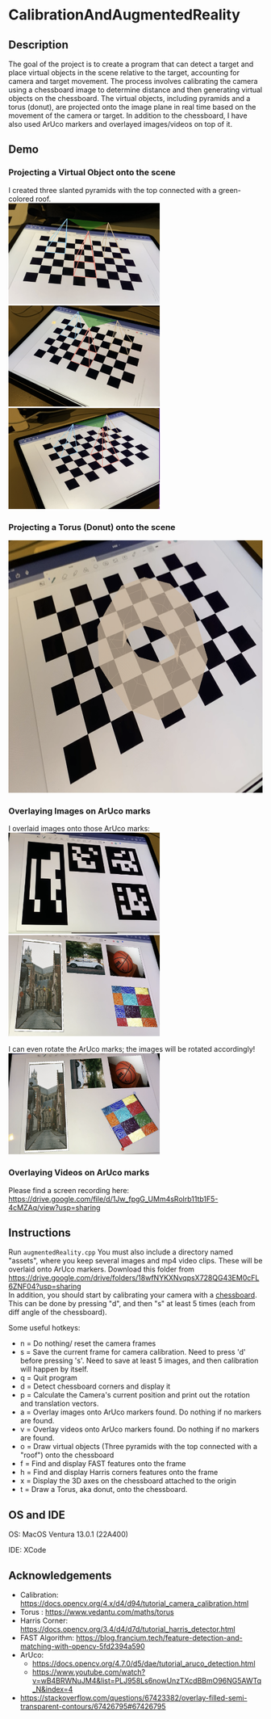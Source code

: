 # CalibrationAndAugmentedReality

## Description
The goal of the project is to create a program that can detect a target and place virtual objects in the scene relative to the target, accounting for camera and target movement. The process involves calibrating the camera using a chessboard image to determine distance and then generating virtual objects on the chessboard. The virtual objects, including pyramids and a torus (donut), are projected onto the image plane in real time based on the movement of the camera or target. In addition to the chessboard, I have also used ArUco markers and overlayed images/videos on top of it.

## Demo

### Projecting a Virtual Object onto the scene
I created three slanted pyramids with the top connected with a green-colored roof.  
<img src="/images/Pyramid1.png" width="300" height="200">
<img src="/images/Pyramid2.png" width="300" height="200">
<img src="/images/Pyramid3.png" width="300" height="200">

### Projecting a Torus (Donut) onto the scene
<img src="/images/Torus.png" width="800" height="500">

### Overlaying Images on ArUco marks
I overlaid images onto those ArUco marks:  
<img src="/images/Aruco.png" width="300" height="200">
<img src="/images/ArucoOverlay.png" width="300" height="200">

I can even rotate the ArUco marks; the images will be rotated accordingly!  
<img src="/images/ArucoOverlayRotated.png" width="300" height="200">

### Overlaying Videos on ArUco marks
Please find a screen recording here: https://drive.google.com/file/d/1Jw_fpgG_UMm4sRolrb11tb1F5-4cMZAq/view?usp=sharing 

## Instructions
Run `augmentedReality.cpp`
You must also include a directory named "assets", where you keep several images and mp4 video clips. These will be overlaid onto ArUco markers. Download this folder from https://drive.google.com/drive/folders/18wfNYKXNvqpsX728QG43EM0cFL6ZNF04?usp=sharing  
In addition, you should start by calibrating your camera with a [chessboard](/markers/Chessboard.pdf). This can be done by pressing "d", and then "s" at least 5 times (each from diff angle of the chessboard).

Some useful hotkeys:
- n = Do nothing/ reset the camera frames
- s = Save the current frame for camera calibration. Need to press 'd' before pressing 's'. Need to save at least 5 images, and then calibration will happen by itself.
- q = Quit program
- d = Detect chessboard corners and display it
- p = Calculate the Camera's current position and print out the rotation and translation vectors.
- a = Overlay images onto ArUco markers found. Do nothing if no markers are found.
- v = Overlay videos onto ArUco markers found. Do nothing if no markers are found.
- o = Draw virtual objects (Three pyramids with the top connected with a "roof") onto the chessboard
- f = Find and display FAST features onto the frame
- h = Find and display Harris corners features onto the frame
- x = Display the 3D axes on the chessboard attached to the origin
- t = Draw a Torus, aka donut, onto the chessboard.

## OS and IDE
OS: MacOS Ventura 13.0.1 (22A400)

IDE: XCode


## Acknowledgements
- Calibration: https://docs.opencv.org/4.x/d4/d94/tutorial_camera_calibration.html 
- Torus : https://www.vedantu.com/maths/torus 
- Harris Corner: https://docs.opencv.org/3.4/d4/d7d/tutorial_harris_detector.html 
- FAST Algorithm: https://blog.francium.tech/feature-detection-and-matching-with-opencv-5fd2394a590 
- ArUco:
  - https://docs.opencv.org/4.7.0/d5/dae/tutorial_aruco_detection.html 
  - https://www.youtube.com/watch?v=wB4BRWNuJM4&list=PLJ958Ls6nowUnzTXcdBBmO96NG5AWTq_N&index=4 
- https://stackoverflow.com/questions/67423382/overlay-filled-semi-transparent-contours/67426795#67426795 
